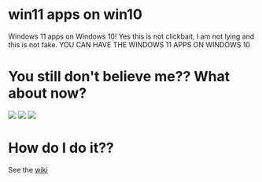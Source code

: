 # win11 apps on win10
 Windows 11 apps on Windows 10!
 Yes this is not clickbait, I am not lying and this is not fake.
 YOU CAN HAVE THE WINDOWS 11 APPS ON WINDOWS 10
 
 # You still don't believe me?? What about now?
 <img src="https://github.com/themoonmeetsthesun/win11-apps-on-win10/blob/main/resources/assets/images/win11clock.png?raw=true">
 <img src="https://github.com/themoonmeetsthesun/win11-apps-on-win10/blob/main/resources/assets/images/win11mediaplayer1.png?raw=true">
 <img src="https://github.com/themoonmeetsthesun/win11-apps-on-win10/blob/main/resources/assets/images/win11mediaplayer2.png?raw=true">

 # How do I do it??
 See the [wiki](https://github.com/ChrisTitusTech/win10script/wiki)